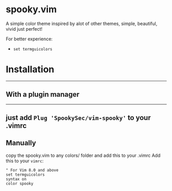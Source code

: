# spooky.vim
A simple color theme inspired by alot of other themes, simple, beautiful, vivid
just perfect!


For better experience:
   - `set termguicolors`

# Installation
---
## With a plugin manager
---
just add `Plug 'SpookySec/vim-spooky'` to your .vimrc
---
## Manually
copy the spooky.vim to any colors/ folder and add this to your .vimrc
Add this to your `vimrc`:
```vim
" For Vim 8.0 and above
set termguicolors
syntax on
color spooky
```

